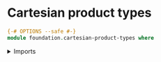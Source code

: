 # Cartesian product types

```agda
{-# OPTIONS --safe #-}
module foundation.cartesian-product-types where
```

<details><summary>Imports</summary>

```agda
open import foundation-core.cartesian-product-types public
```

</details>
